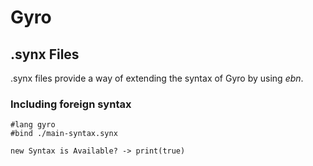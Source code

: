 # Gyro

## .synx Files
.synx files provide a way of extending the syntax of Gyro by using *ebn*.

### Including foreign syntax
```
#lang gyro
#bind ./main-syntax.synx

new Syntax is Available? -> print(true)
```